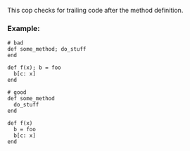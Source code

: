 This cop checks for trailing code after the method definition.

### Example:
    # bad
    def some_method; do_stuff
    end

    def f(x); b = foo
      b[c: x]
    end

    # good
    def some_method
      do_stuff
    end

    def f(x)
      b = foo
      b[c: x]
    end
